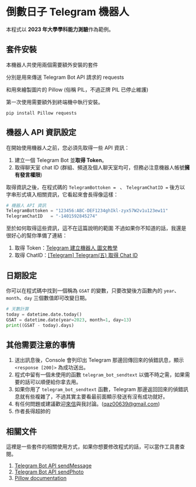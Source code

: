 # 倒數日子 Telegram 機器人

本程式以 **2023 年大學學科能力測驗**作為範例。

## 套件安裝

本機器人共使用兩個需要額外安裝的套件

分別是用來傳送 Telegram Bot API 請求的 requests

和用來繪製圖片的 Pillow (俗稱 PIL，不過正牌 PIL 已停止維護)

第一次使用需要額外到終端機中執行安裝。

```shell
pip install Pillow requests
```

## 機器人 API 資訊設定

在開始使用機器人之前，您必須先取得一些 API 資訊：
1. 建立一個 Telegram Bot 並**取得 Token**。
1. 取得聊天室 chat ID 
(群組、頻道及個人聊天室均可，但務必注意機器人帳號**擁有發言權限**)

取得資訊之後，在程式碼的 ``TelegramBottoken = `` 、 ``
TelegramChatID = `` 後方以字串形式填入相關資訊，它看起來會長得像這樣：

```python
# 機器人 API 資訊
TelegramBottoken = "123456:ABC-DEF1234ghIkl-zyx57W2v1u123ew11"
TelegramChatID   = "-1401592845274"
```

至於如何取得這些資訊，這不在這篇說明的範圍
不過如果你不知道的話，我還是很好心的幫你準備了連結：

1. 取得 Token：[Telegram 建立機器人 圖文教學](https://tgtw.cc/post-create-telegram-bot)
1. 取得 ChatID：[[Telegram] Telegram(五) 取得 Chat ID](http://blog.3dgowl.com/telegram-telegram%E4%BA%94-%E5%8F%96%E5%BE%97-chat-id/)

## 日期設定

你可以在程式碼中找到一個稱為 ``GSAT`` 的變數，只要改變後方函數內的 ``year``、``month``、``day`` 三個數值即可改變日期。

```python
# 天數計算
today = datetime.date.today()
GSAT = datetime.date(year=2023, month=1, day=13)
print((GSAT - today).days)
```

## 其他需要注意的事情

1. 送出訊息後，Console 會列印出 Telegram 那邊回傳回來的偵錯訊息，顯示 ``<response [200]>`` 為成功送出。
1. 程式中留有一個未使用的函數 ``telegram_bot_sendtext`` 以備不時之需，如果需要的話可以順便給你拿去用。
1. 如果你用了 ``telegram_bot_sendtext`` 函數，Telegram 那邊返回回來的偵錯訊息就有些複雜了，不過其實主要看最前面顯示發送有沒有成功就好。
1. 有任何問題或建議歡迎[來信](mailto:qaz00639@gmail.com)與我討論。(qaz00639@gmail.com)
1. 作者長得超帥的

## 相關文件

這裡是一些套件的相關使用方式，如果你想要修改程式的話，可以當作工具書查閱。

1. [Telegram Bot API sendMessage](https://core.telegram.org/bots/api#sendmessage)
1. [Telegram Bot API sendPhoto](https://core.telegram.org/bots/api#sendmessage)
1. [Pillow documentation](https://pillow.readthedocs.io/en/stable/)